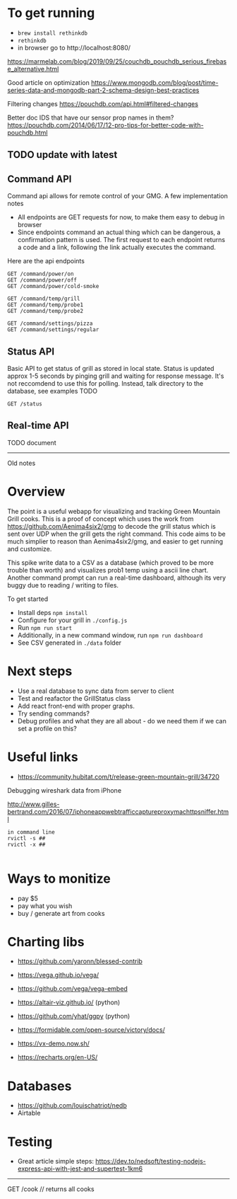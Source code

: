 
# To get running

- `brew install rethinkdb`
- `rethinkdb`
- in browser go to http://localhost:8080/



https://marmelab.com/blog/2019/09/25/couchdb_pouchdb_serious_firebase_alternative.html


Good article on optimization
https://www.mongodb.com/blog/post/time-series-data-and-mongodb-part-2-schema-design-best-practices


Filtering changes
https://pouchdb.com/api.html#filtered-changes


Better doc IDS that have our sensor prop names in them?
https://pouchdb.com/2014/06/17/12-pro-tips-for-better-code-with-pouchdb.html






## TODO update with latest

## Command API

Command api allows for remote control of your GMG. A few implementation notes

- All endpoints are GET requests for now, to make them easy to debug in browser
- Since endpoints command an actual thing which can be dangerous, a confirmation pattern is used. The first request to each endpoint returns a code and a link, following the link actually executes the command.

Here are the api endpoints

```
GET /command/power/on
GET /command/power/off
GET /command/power/cold-smoke

GET /command/temp/grill
GET /command/temp/probe1
GET /command/temp/probe2

GET /command/settings/pizza
GET /command/settings/regular
```

## Status API

Basic API to get status of grill as stored in local state. Status is updated approx 1-5 seconds by pinging grill and waiting for response message. It's not reccomdend to use this for polling. Instead, talk directory to the database, see examples TODO

```
GET /status

```

## Real-time API 

TODO document 



---------------

Old notes

# Overview

The point is a useful webapp for visualizing and tracking Green Mountain Grill cooks. This is a proof of concept which uses the work from https://github.com/Aenima4six2/gmg to decode the grill status which is sent over UDP when the grill gets the right command. This code aims to be much simplier to reason than Aenima4six2/gmg, and easier to get running and customize. 

This spike write data to a CSV as a database (which proved to be more trouble than worth) and visualizes prob1 temp using a ascii line chart. Another command prompt can run a real-time dashboard, although its very buggy due to reading / writing to files. 

To get started 

- Install deps `npm install`
- Configure for your grill in `./config.js`
- Run `npm run start`
- Additionally, in a new command window, run `npm run dashboard`
- See CSV generated in `./data` folder

# Next steps

- Use a real database to sync data from server to client
- Test and reafactor the GrillStatus class
- Add react front-end with proper graphs.
- Try sending commands? 
- Debug profiles and what they are all about - do we need them if we can set a profile on this? 




# Useful links

- https://community.hubitat.com/t/release-green-mountain-grill/34720

Debugging wireshark data from iPhone 

http://www.gilles-bertrand.com/2016/07/iphoneappwebtrafficcaptureproxymachttpsniffer.html


```
in command line
rvictl -s ##
rvictl -x ##


```

# Ways to monitize

- pay $5
- pay what you wish
- buy / generate art from cooks


# Charting libs

- https://github.com/yaronn/blessed-contrib
- https://vega.github.io/vega/
- https://github.com/vega/vega-embed
- https://altair-viz.github.io/ (python)
- https://github.com/yhat/ggpy (python)



- https://formidable.com/open-source/victory/docs/
- https://vx-demo.now.sh/
- https://recharts.org/en-US/


# Databases

- https://github.com/louischatriot/nedb
- Airtable


# Testing

- Great article simple steps: https://dev.to/nedsoft/testing-nodejs-express-api-with-jest-and-supertest-1km6




-------

GET /cook
// returns all cooks 

